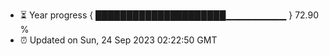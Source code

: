 - ⏳ Year progress { █████████████████████▁▁▁▁▁▁▁▁▁ } 72.90 %
- ⏰ Updated on Sun, 24 Sep 2023 02:22:50 GMT

